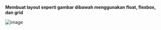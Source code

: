 **Membuat layout seperti gambar dibawah menggunakan float, flexbox, dan grid**

![image](https://github.com/user-attachments/assets/cea65a04-ee10-4738-bb30-f0048c202f8c)
